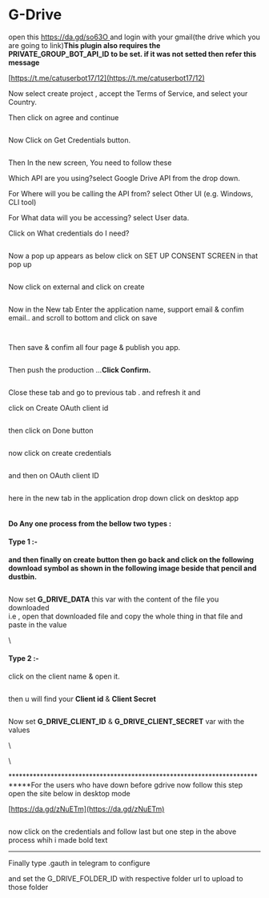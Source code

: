 # G-Drive

open this [https://da.gd/so63O ](https://da.gd/so63O)and login with your gmail(the drive which you are going to link)**This plugin also requires the PRIVATE\_GROUP\_BOT\_API\_ID to be set. if it was not setted then refer this message**

[https://t.me/catuserbot17/12](https://t.me/catuserbot17/12)

Now select create project , accept the Terms of Service, and select your Country.

Then click on agree and continue

<figure><img src="https://telegra.ph/file/0af7f3bf0051069eba904.png" alt=""><figcaption></figcaption></figure>

Now Click on Get Credentials button.

<figure><img src="https://telegra.ph/file/20ae8cfaf80cf1f2074dd.png" alt=""><figcaption></figcaption></figure>

Then In the new screen, You need to follow these

Which API are you using?select Google Drive API from the drop down.

For Where will you be calling the API from? select Other UI (e.g. Windows, CLI tool)

For What data will you be accessing? select User data.

Click on What credentials do I need?

<figure><img src="https://telegra.ph/file/7f0751905b3ae4896b9ae.png" alt=""><figcaption></figcaption></figure>

Now a pop up appears as below click on SET UP CONSENT SCREEN in that pop up

<figure><img src="https://telegra.ph/file/3315f9ac2a92bd3a137b1.png" alt=""><figcaption></figcaption></figure>

Now click on external and click on create

<figure><img src="https://telegra.ph/file/4dda1ed494c9e3ccbc539.png" alt=""><figcaption></figcaption></figure>

Now in the New tab Enter the application name, support email & confim email.. and scroll to bottom and click on save

<figure><img src="https://telegra.ph/file/53b40d8b3eba820163f19.png" alt=""><figcaption></figcaption></figure>

<figure><img src="https://telegra.ph/file/17a4352bb5235e575e9b8.png" alt=""><figcaption></figcaption></figure>

Then save & confim all four page & publish you app.

<figure><img src="https://telegra.ph/file/2e9aede96706c120b74a8.png" alt=""><figcaption></figcaption></figure>

Then push the production ...**Click Confirm.**

<figure><img src="https://telegra.ph/file/32d0fa13f335acbdfac9e.png" alt=""><figcaption></figcaption></figure>

Close these tab and go to previous tab . and refresh it and

click on Create OAuth client id

<figure><img src="https://telegra.ph/file/1cfc44f3a8fe4bff8e6f8.png" alt=""><figcaption></figcaption></figure>

then click on Done button

<figure><img src="https://telegra.ph/file/3150445588c633df60c49.png" alt=""><figcaption></figcaption></figure>

now click on create credentials

<figure><img src="https://telegra.ph/file/425a9cfa4ccf3dbdc51d8.png" alt=""><figcaption></figcaption></figure>

and then on OAuth client ID

<figure><img src="https://telegra.ph/file/30ee89d963c82eecd6bd6.png" alt=""><figcaption></figcaption></figure>

here in the new tab in the application drop down click on desktop app

<figure><img src="https://telegra.ph/file/5f6f7ee4d47875c1fa719.png" alt=""><figcaption></figcaption></figure>

#### Do Any one process from the bellow two types : <a href="#do-any-one-process-from-the-bellow-two-types" id="do-any-one-process-from-the-bellow-two-types"></a>

#### Type 1 :- <a href="#type-1" id="type-1"></a>

**and then finally on create button then go back and click on the following download symbol as shown in the following image beside that pencil and dustbin.**

<figure><img src="https://telegra.ph/file/737d25b012bb5f72d60a7.png" alt=""><figcaption></figcaption></figure>

Now set **G\_DRIVE\_DATA** this var with the content of the file you downloaded\
i.e , open that downloaded file and copy the whole thing in that file and paste in the value

\


#### Type 2 :- <a href="#type-2" id="type-2"></a>

click on the client name & open it.

<figure><img src="https://telegra.ph/file/58e750a52425b6969bc2c.png" alt=""><figcaption></figcaption></figure>

then u will find your **Client id** & **Client Secret**

<figure><img src="https://telegra.ph/file/7e043ed8d540f7f312d3f.png" alt=""><figcaption></figcaption></figure>

Now set **G\_DRIVE\_CLIENT\_ID** & **G\_DRIVE\_CLIENT\_SECRET** var with the values

\


\


\*\*\*\*\*\*\*\*\*\*\*\*\*\*\*\*\*\*\*\*\*\*\*\*\*\*\*\*\*\*\*\*\*\*\*\*\*\*\*\*\*\*\*\*\*\*\*\*\*\*\*\*\*\*\*\*\*\*\*\*\*\*\*\*\*\*\*\*\*\*\*\*\*\*\*\*For the users who have down before gdrive now follow this step open the site below in desktop mode

[https://da.gd/zNuETm](https://da.gd/zNuETm)

<figure><img src="https://telegra.ph/file/cf9430655481af3c1e402.png" alt=""><figcaption></figcaption></figure>

now click on the credentials and follow last but one step in the above process whih i made bold text

***

Finally type .gauth in telegram to configure

and set the G\_DRIVE\_FOLDER\_ID with respective folder url to upload to those folder
